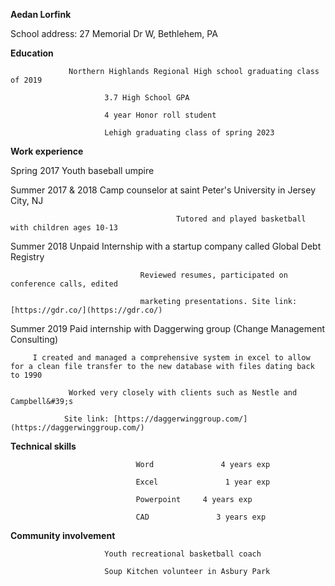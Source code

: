 **Aedan Lorfink**

School address: 27 Memorial Dr W, Bethlehem, PA

**Education**

                 Northern Highlands Regional High school graduating class of 2019

                         3.7 High School GPA

                         4 year Honor roll student

                         Lehigh graduating class of spring 2023

**Work experience**

Spring 2017                        Youth baseball umpire

Summer 2017 &amp; 2018                Camp counselor at saint Peter&#39;s University in Jersey City, NJ

                                         Tutored and played basketball with children ages 10-13

Summer 2018                         Unpaid Internship with a startup company called Global Debt Registry

                                 Reviewed resumes, participated on conference calls, edited

                                 marketing presentations. Site link: [https://gdr.co/](https://gdr.co/)

Summer 2019                         Paid internship with Daggerwing group (Change Management Consulting)

         I created and managed a comprehensive system in excel to allow for a clean file transfer to the new database with files dating back to 1990

                 Worked very closely with clients such as Nestle and Campbell&#39;s

                Site link: [https://daggerwinggroup.com/](https://daggerwinggroup.com/)

**Technical skills**

                                Word               4 years exp

                                Excel               1 year exp

                                Powerpoint     4 years exp

                                CAD               3 years exp

**Community involvement**

                         Youth recreational basketball coach

                         Soup Kitchen volunteer in Asbury Park
